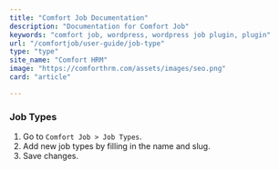 ```yaml
---
title: "Comfort Job Documentation"
description: "Documentation for Comfort Job"
keywords: "comfort job, wordpress, wordpress job plugin, plugin"
url: "/comfortjob/user-guide/job-type"
type: "type"
site_name: "Comfort HRM"
image: "https://comforthrm.com/assets/images/seo.png"
card: "article"

---
```


### Job Types

1. Go to `Comfort Job > Job Types`.
2. Add new job types by filling in the name and slug.
3. Save changes.


